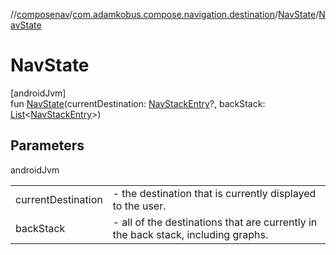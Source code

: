 //[composenav](../../../index.md)/[com.adamkobus.compose.navigation.destination](../index.md)/[NavState](index.md)/[NavState](-nav-state.md)

# NavState

[androidJvm]\
fun [NavState](-nav-state.md)(currentDestination: [NavStackEntry](../-nav-stack-entry/index.md)?, backStack: [List](https://kotlinlang.org/api/latest/jvm/stdlib/kotlin.collections/-list/index.html)&lt;[NavStackEntry](../-nav-stack-entry/index.md)&gt;)

## Parameters

androidJvm

| | |
|---|---|
| currentDestination | -     the destination that is currently displayed to the user. |
| backStack | -     all of the destinations that are currently in the back stack, including graphs. |
